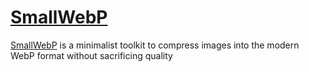 # [SmallWebP](https://smallwebp.com/)
[SmallWebP](https://smallwebp.com/) is a minimalist toolkit to compress images into the modern WebP format without sacrificing quality



